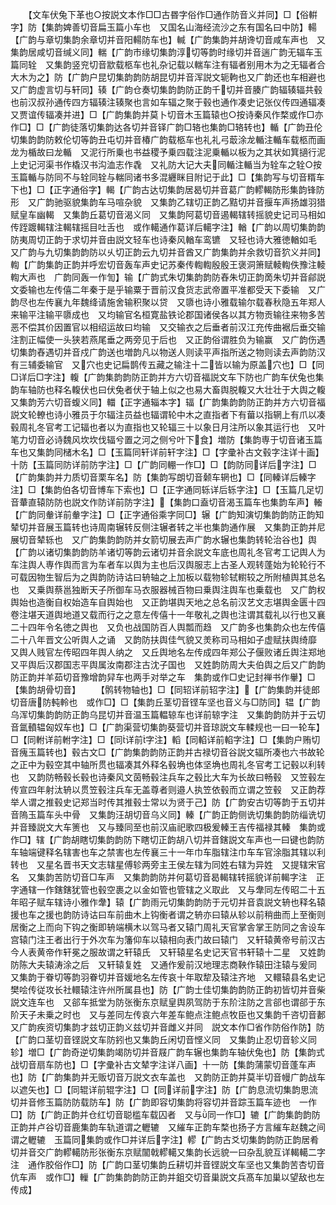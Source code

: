 <!-- { "loadSidebar": true } -->
　　【文车伏兔下革也○按説文本作□□古昬字俗作□通作防音义并同】□【俗輧字】防【集韵婢善切音扁玉篇小车也　又国名山海经流沙之东有国名曰中防】輰【广韵与章切集韵余章切并音阳輰防车也】輱【广韵集韵并胡谗切音咸车声也　又集韵居咸切音缄义同】輲【广韵市缘切集韵淳切等韵时缘切并音遄广韵无辐车玉篇同辁　又集韵竖兖切音歂载柩车也礼杂记载以輲车注有辐者别用木为之无辐者合大木为之】防【广韵户昆切集韵韵防胡昆切并音浑説文轭軥也又广韵还也车相避也　又广韵虚言切与轩同】辏【广韵仓奏切集韵韵防正韵千切并音腠广韵辐辏辐共毂也前汉叔孙通传四方辐辏注辏聚也言如车辐之聚于毂也通作凑史记张仪传四通辐凑又贾谊传辐凑并进】□【广韵集韵并莫卜切音木玉篇辕也○按诗秦风作楘或作□亦作□】□【广韵徒落切集韵达各切并音铎广韵□辂也集韵□辂转也】輴【广韵丑伦切集韵韵防敕伦切等韵丑屯切并音椿广韵载柩车也礼礼弓菆涂龙輴注輴车载柩而画龙为楯故曰龙輴　又泥行所乗也书益稷予乗四载注泥乗輴以板为之其状如箕擿行泥上史记河渠书作橇汉书沟洫志作毳　又礼防大记大夫同輴注輴当为辁车之辁○按玉篇輴与防同不与辁同辁与輲同诸书多混纒眯目附记于此】□【集韵写与切音糈车下也】□【正字通俗字】輵【广韵古达切集韵居曷切并音葛广韵轇輵防形集韵锋防形　又广韵驰驱貌集韵车马喧杂貌　又集韵乙辖切正韵乙黠切并音揠车声扬雄羽猎赋皇车幽輵　又集韵丘葛切音渴义同　又集韵阿葛切音遏輵辖转摇貌史记司马相如传跮踱輵辖注輵辖摇目吐舌也　或作轕通作葛详后轕字注】輶【广韵以周切集韵韵防夷周切正韵于求切并音由説文轻车也诗秦风輶车鸾镳　又轻也诗大雅徳輶如毛　又广韵与九切集韵韵防以乆切正韵云九切并音酋又广韵集韵并余救切音狖义并同】輷【广韵集韵正韵并呼宏切音轰车声史记苏秦传輷輷殷殷王褒洞箫赋輘輷佚豫注輘輷大声也　广韵同轰一作訇】输【广韵式朱切集韵韵防舂朱切正韵啇朱切并音鄃説文委输也左传僖二年秦于是乎输粟于晋前汉食货志武帝置平准都受天下委输　又广韵尽也左传襄九年魏绛请施舍输积聚以贷　又隳也诗小雅载输尔载春秋隐五年郑人来输平注输平隳成也　又均输官名桓寛盐铁论郡国诸侯各以其方物贡输往来物多苦恶不偿其价因置官以相绍运故曰均输　又交输衣之后垂者前汉江充传曲裾后垂交输注割正幅使一头狭若燕尾垂之两旁见于后也　又正韵俗谓胜负为输赢　又广韵伤遇切集韵舂遇切并音戍广韵送也増韵凡以物送人则读平声指所送之物则读去声韵防汉有三辅委输官　又穴也史记扁鹊传五藏之输注十二皆以输为原盖穴也】□【同□详后□字注】輹【广韵集韵韵防正韵并方六切音福説文车下防也广韵车伏兔也集韵车轴防也释名輹伏也曰伏兔者伏于轴上似之也易大畜舆脱輹又大壮壮于大舆之輹　又集韵芳六切音蝮义同】輺【正字通辎本字】辐【广韵集韵韵防正韵并方六切音福説文轮轑也诗小雅员于尔辐注员益也辐谓轮中木之直指者下有葘以指辋上有爪以凑毂周礼冬官考工记辐也者以为直指也又轮辐三十以象日月注所以象其运行也　又叶笔力切音必诗魏风坎坎伐辐兮置之河之侧兮叶下食】増防【集韵専于切音诸玉篇车也又集韵同槠木名】□【玉篇同轩详前轩字注】□【字彚补古文毂字注详十画】十防【玉篇同防详前防字注】□【广韵同輣一作□】□【韵防同详后字注】□【广韵集韵并力质切音栗车名】防【集韵写朗切音颡车辋也】□【同轃详后轃字注】□【集韵伯各切音博车下索也】□【正字通同轹详后轹字注】□【玉篇几足切音輂直辕防防也説文作防详前防字注】【集韵口盍切音渴玉篇车也集韵车声】輽【广韵同軬详前軬字注】□【正字通俗乘字同□】辗【广韵知演切集韵韵防正韵知辇切并音展玉篇转也诗周南辗转反侧注辗者转之半也集韵通作展　又集韵正韵并尼展切音辇轹也　又广韵集韵韵防并女箭切展去声广韵水辗也集韵转轮治谷也】舆【广韵以诸切集韵韵防羊诸切等韵云诸切并音余説文车底也周礼冬官考工记舆人为车注舆人専作舆而言为车者车以舆为主也后汉舆服志上古圣人观转蓬始为轮轮行不可载因物生智后为之舆韵防诗诂曰辀轴之上加板以载物轸轼轛较之所附植舆其总名也　又乗舆蔡邕独断天子所御车马衣服器械百物曰乗舆注舆车也乗载也　又广韵权舆始也造衡自权始造车自舆始也　又正韵堪舆天地之总名前汉艺文志堪舆金匮十四卷注堪天道舆地道又载而行之之意左传僖十一年敬礼之舆也注谓其载礼以行也又襄二十四年令名徳之舆也　又负也战国防百人舆瓢而趋　又广韵多也集韵众也左传僖二十八年晋文公听舆人之诵　又韵防扶舆佳气貌又羙称司马相如子虚赋扶舆绮靡　又舆人贱官左传昭四年舆人纳之　又丘舆地名左传成四年郑公子偃败诸丘舆注郑地又平舆后汉郡国志平舆属汝南郡注古沈子国也　又姓韵防周大夫伯舆之后又广韵韵防正韵并羊茹切音豫增韵舁车也两手对举之车　集韵或作□史记封禅书作轝】□【集韵胡骨切音】
　　【鹘转物轴也】□【同轺详前轺字注】【广韵集韵并徒郎切音唐防軘軨也　或作□】□【集韵丘茎切音铿车坚也音义与□防同】辒【广韵乌浑切集韵韵防正韵乌昆切并音温玉篇輼辌车也详前辌字注　又集韵韵防并于云切音氲轒辒匈奴车也】□【广韵渠营切集韵葵营切并音琼説文车輮规也一曰一轮车】□【同軵详前軵字注】□【同详前字注】轁【同輡详前輡字注】□【集韵户贿切音瘣玉篇转也】毂古文□【广韵集韵韵防正韵并古禄切音谷説文辐所凑也六书故轮之正中为毂空其中轴所贯也辐凑其外释名毂埆也体坚埆也周礼冬官考工记毂以利转也　又韵防畅毂长毂也诗秦风文茵畅毂注兵车之毂比大车为长故曰畅毂　又笠毂左传宣四年射汰辀以贯笠毂注兵车无盖尊者则邉人执笠依毂而立谓之笠毂　又正韵荐举人谓之推毂史记郑当时传其推毂士常以为贤于己】防【广韵安古切等韵于五切并音隖玉篇车头中骨　又集韵汪胡切音乌义同】轃【广韵正韵侧诜切集韵韵防缁诜切并音臻説文大车箦也　又与臻同至也前汉庙祀歌四极爰轃王吉传福禄其轃　集韵或作□】辖【广韵胡瞎切集韵韵防下瞎切正韵胡八切并音鎋説文车声也一曰键也韵防车轴端键释名辖害也车之禁害也左传襄三十一年巾车脂辖注巾车车官涂脂其辖以利转也　又星名晋书天文志辖星傅轸两旁主王侯左辖为同姓右辖为异姓　又提辖宋官名　又集韵苦防切音□车声　又集韵韵防并何葛切音曷輵辖转摇貌详前輵字注　正字通辖一作鎋鎋犹管也毂空裹之以金如管也管辖之义取此　又与舝同左传昭二十五年昭子赋车辖诗小雅作舝】辕【广韵雨元切集韵韵防于元切并音袁説文辀也释名辕援也车之援也韵防诗诂曰车前曲木上钩衡者谓之辀亦曰辕从轸以前稍曲而上至衡则居衡之上而向下钩之衡即辀端横木以驾马者又辕门周礼天官掌舎掌王防同之舎设车宫辕门注王者出行于外次车为籓仰车以辕相向表门故曰辕门　又轩辕黄帝号前汉古今人表黄帝作轩冕之服故谓之轩辕氏　又轩辕星名史记天官书轩辕十二星　又姓韵防陈大夫辕涛涂之后　又轩辕复姓　又通作爰前汉地理志商鞅作辕田注辕与爰同　又集韵于眷切等韵羽眷切并音媛地名左传哀十年取犂及辕注齐地　又轘辕县名史记樊哙传従攻长社轘辕注许州所属县也】防【广韵士佳切集韵韵防正韵初皆切并音柴説文连车也　又郤车抵堂为防张衡东京赋皇舆夙驾防于东阶注防之言郤也谓郤于东阶天子未乗之时也　又与差同左传哀六年差车鲍点注鲍点牧臣也又集韵千咨切音郪又广韵疾资切集韵才兹切正韵义兹切并音雌义并同　説文本作□省作防俗作防】防【广韵口茎切音铿説文车防鈏也又集韵丘闲切音悭义同　又集韵止忍切音轸义同轸】増□【广韵奇逆切集韵竭防切并音屐广韵车辗也集韵车轴伏兔也】防【集韵式战切音扇车防也】□【字彚补古文辇字注详八画】十一防【集韵蒲蒙切音蓬车声也】防【广韵集韵并无贩切音万説文衣车盖也　又韵防正韵并莫半切音幔广韵战车以遮矢也】□【同辊详前辊字注】□【同详前字注】防【广韵息流切集韵思流切并音修玉篇防防载防车】防【广韵即容切集韵将容切并音踪玉篇车迹也　一作□】防【广韵正韵并仓红切音聪槛车载囚者　又与同一作□】辘【广韵集韵韵防正韵并卢谷切音鹿集韵车轨道谓之轣辘　又繀车正韵车楘也扬子方言繀车赵魏之间谓之轣辘　玉篇同集韵或作□并详后字注】轇【广韵古爻切集韵韵防正韵居肴切并音交广韵轇轕防形张衡东京赋闟戟轇轕又集韵长远貌一曰杂乱貌互详輵轕二字注　通作胶俗作□】防【广韵口茎切集韵丘耕切并音铿説文车坚也又集韵苦杏切音伉车声　或作□】轈【广韵集韵韵防正韵并鉏交切音巢説文兵髙车加巢以望敌也左传成】
